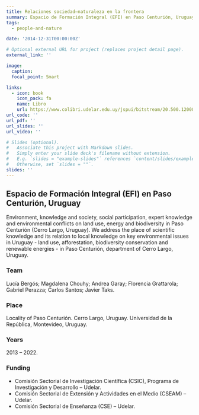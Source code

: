 ```yaml
---
title: Relaciones sociedad–naturaleza en la frontera
summary: Espacio de Formación Integral (EFI) en Paso Centurión, Uruguay
tags:
  - people-and-nature

date: '2014-12-31T00:00:00Z'

# Optional external URL for project (replaces project detail page).
external_link: ''

image:
  caption:
  focal_point: Smart

links:
  - icon: book
    icon_pack: fa
    name: Libro
    url: https://www.colibri.udelar.edu.uy/jspui/bitstream/20.500.12008/17162/1/uy24-17527.pdf
url_code: ''
url_pdf: ''
url_slides: ''
url_video: ''

# Slides (optional).
#   Associate this project with Markdown slides.
#   Simply enter your slide deck's filename without extension.
#   E.g. `slides = "example-slides"` references `content/slides/example-slides.md`.
#   Otherwise, set `slides = ""`.
slides: ''
---
```


## Espacio de Formación Integral (EFI) en Paso Centurión, Uruguay

Environment, knowledge and society, social participation, expert knowledge and environmental conflicts on land use, energy and biodiversity in Paso Centurión (Cerro Largo, Uruguay). We address the place of scientific knowledge and its relation to local knowledge on key environmental issues in Uruguay - land use, afforestation, biodiversity conservation and renewable energies - in Paso Centurión, department of Cerro Largo, Uruguay.

### Team
Lucía Bergós; Magdalena Chouhy; Andrea Garay; Florencia Grattarola; Gabriel Perazza; Carlos Santos; Javier Taks.

### Place
Locality of Paso Centurión. Cerro Largo, Uruguay.
Universidad de la República, Montevideo, Uruguay.

### Years
2013 – 2022.

### Funding
- Comisión Sectorial de Investigación Científica (CSIC), Programa de Investigación y Desarrollo – Udelar.  
- Comisión Sectorial de Extensión y Actividades en el Medio (CSEAM) – Udelar.  
- Comisión Sectorial de Enseñanza (CSE) – Udelar.  
